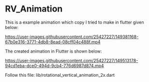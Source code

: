 # RV_Animation

This is a example animation which copy I tried to make in flutter given below:

https://user-images.githubusercontent.com/25427227/149381168-67b0e316-3771-4db8-8ead-08cff04c488f.mp4


The created animation in Flutter is shown below:

https://user-images.githubusercontent.com/25427227/149513178-94cd1eba-dce0-494d-9cb4-776d6987d874.mp4

Follow this file: lib/rotational_vertical_animation_2x.dart
